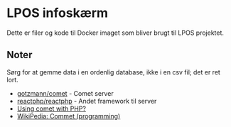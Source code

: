 # LPOS infoskærm

Dette er filer og kode til Docker imaget som bliver brugt til LPOS projektet.

## Noter
Sørg for at gemme data i en ordenlig database, ikke i en csv fil; det er ret lort.
- [gotzmann/comet](https://github.com/gotzmann/comet) - Comet server
- [reactphp/reactphp](https://github.com/reactphp/reactphp) - Andet framework til server
- [Using comet with PHP?](https://stackoverflow.com/questions/603201/using-comet-with-php)
- [WikiPedia: Commet (programming)](https://en.wikipedia.org/wiki/Comet_%28programming%29)